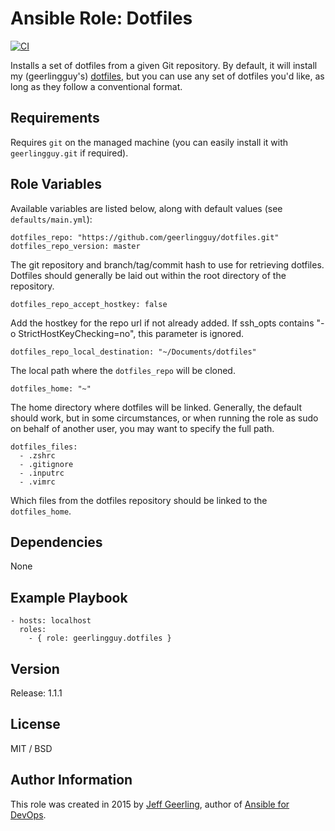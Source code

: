 # Ansible Role: Dotfiles

[![CI](https://github.com/geerlingguy/ansible-role-dotfiles/actions/workflows/ci.yml/badge.svg)](https://github.com/geerlingguy/ansible-role-dotfiles/actions/workflows/ci.yml)

Installs a set of dotfiles from a given Git repository. By default, it will install my (geerlingguy's) [dotfiles](https://github.com/geerlingguy/dotfiles), but you can use any set of dotfiles you'd like, as long as they follow a conventional format.

## Requirements

Requires `git` on the managed machine (you can easily install it with `geerlingguy.git` if required).

## Role Variables

Available variables are listed below, along with default values (see `defaults/main.yml`):

    dotfiles_repo: "https://github.com/geerlingguy/dotfiles.git"
    dotfiles_repo_version: master

The git repository and branch/tag/commit hash to use for retrieving dotfiles. Dotfiles should generally be laid out within the root directory of the repository.

    dotfiles_repo_accept_hostkey: false

Add the hostkey for the repo url if not already added. If ssh_opts contains "-o StrictHostKeyChecking=no", this parameter is ignored.

    dotfiles_repo_local_destination: "~/Documents/dotfiles"

The local path where the `dotfiles_repo` will be cloned.

    dotfiles_home: "~"

The home directory where dotfiles will be linked. Generally, the default should work, but in some circumstances, or when running the role as sudo on behalf of another user, you may want to specify the full path.

    dotfiles_files:
      - .zshrc
      - .gitignore
      - .inputrc
      - .vimrc

Which files from the dotfiles repository should be linked to the `dotfiles_home`.

## Dependencies

None

## Example Playbook

    - hosts: localhost
      roles:
        - { role: geerlingguy.dotfiles }

## Version

Release: 1.1.1

## License

MIT / BSD

## Author Information

This role was created in 2015 by [Jeff Geerling](https://www.jeffgeerling.com/), author of [Ansible for DevOps](https://www.ansiblefordevops.com/).
